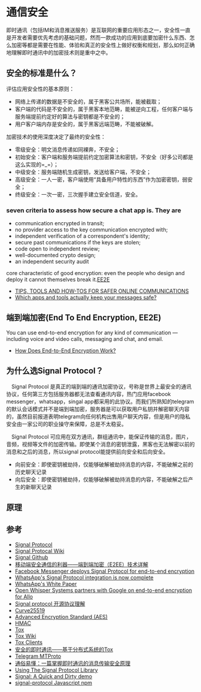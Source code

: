# 通信安全

即时通讯（包括IM和消息推送服务）是互联网的重要应用形态之一，安全性一直是开发者需要优先考虑的基础问题，然而一款成功的应用到底要加密什么东西、怎么加密等都是需要在性能、体验和真正的安全性上做好权衡和规划，那么如何正确地理解即时通讯中的加密技术则是重中之中。

## 安全的标准是什么？

评估应用安全性的基本原则：

- 网络上传递的数据是不安全的，属于黑客公共场所，能被截取；
- 客户端的代码是不安全的，属于黑客本地范畴，能被逆向工程，任何客户端与服务端提前约定好的算法与密钥都是不安全的；
- 用户客户端内存是安全的，属于黑客远端范畴，不能被破解。

加密技术的使用深度决定了最终的安全性：

- 零级安全：明文消息传递如同裸奔，不安全；
- 初始安全：客户端和服务端提前约定加密算法和密钥，不安全（好多公司都是这么实现的=_=）；
- 中级安全：服务端随机生成密钥，发送给客户端，不安全；
- 高级安全：一人一密，客户端使用“具备用户特性的东西”作为加密密钥，弱安全；
- 终级安全：一次一密，三次握手建立安全信道，安全。

### seven criteria to assess how secure a chat app is. They are

- communication encrypted in transit;
- no provider access to the key communication encrypted with;
- independent verification of a correspondent's identity;
- secure past communications if the keys are stolen;
- code open to independent review;
- well-documented crypto design;
- an independent security audit

core characteristic of good encryption: even the people who design and deploy it cannot themselves break it.[EE2E](https://ssd.eff.org/en/module/communicating-others)

- [TIPS, TOOLS AND HOW-TOS FOR SAFER ONLINE COMMUNICATIONS](https://ssd.eff.org/)
- [Which apps and tools actually keep your messages safe?](https://www.eff.org/node/82654)

## 端到端加密(End To End Encryption, EE2E)

 You can use end-to-end encryption for any kind of communication — including voice and video calls, messaging and chat, and email.

- [How Does End-to-End Encryption Work?](https://ssd.eff.org/en/module/communicating-others)

## 为什么选Signal Protocol？

&emsp;Signal Protocol 是真正的端到端的通讯加密协议，号称是世界上最安全的通讯协议，任何第三方包括服务器都无法查看通讯内容，热门应用facebook messenger，whatsapp，singal app都采用的此协议。而我们所熟知的telegram的默认会话模式并不是端到端加密，服务器是可以获取用户私钥并解密聊天内容的，虽然目前报道表明telegram向任何机构出售用户聊天内容，但是用户的隐私安全由一家公司的职业操守来保障，总是不太稳妥。

&emsp;Signal Protocol 可应用在双方通讯，群组通讯中，能保证传输的消息，图片，音频，视频等文件的加密传输。即使某个消息的密钥泄露，黑客也无法解密以前的消息和之后的消息，所以signal protocol能提供前向安全和后向安全。

- 向前安全：即使密钥被劫持，仅能够破解被劫持消息的内容，不能破解之前的历史聊天记录
- 向后安全：即使密钥被劫持，仅能够破解被劫持消息的内容，不能破解之后产生的新聊天记录

## 原理



## 参考

- [Signal Protocol](https://signal.org/docs/)
- [Signal Protocal Wiki](https://en.wikipedia.org/wiki/Signal_Protocol)
- [Signal Github](https://github.com/signalapp)
- [移动端安全通信的利器——端到端加密（E2EE）技术详解](http://www.52im.net/thread-764-1-1.html)
- [Facebook Messenger deploys Signal Protocol for end-to-end encryption](https://signal.org/blog/facebook-messenger/)
- [WhatsApp's Signal Protocol integration is now complete](https://signal.org/blog/whatsapp-complete/)
- [WhatsApp's White Paper](https://www.whatsapp.com/security/WhatsApp-Security-Whitepaper.pdf)
- [Open Whisper Systems partners with Google on end-to-end encryption for Allo](https://signal.org/blog/allo/)
- [Signal protocol 开源协议理解](https://www.jianshu.com/p/e1f6f01c65f8)
- [Curve25519](https://en.wikipedia.org/wiki/Curve25519)
- [Advanced Encryption Standard (AES)](https://en.wikipedia.org/wiki/Advanced_Encryption_Standard)
- [HMAC](https://en.wikipedia.org/wiki/HMAC)
- [Tox](https://tox.chat/)
- [Tox Wiki](https://zh.wikipedia.org/wiki/Tox)
- [Tox Clients](https://tox.chat/clients.html#qtox)
- [安全的即时通讯——基于分布式系统的Tox](https://zhuanlan.zhihu.com/p/34477792)
- [Telegram MTProto](https://core.telegram.org/mtproto)
- [通俗易懂：一篇掌握即时通讯的消息传输安全原理](https://juejin.im/entry/598e73b9f265da3e3d125b88)
- [Using The Signal Protocol Library](https://open-whisper-systems.readme.io/docs/textsecure-java-library)
- [Signal: A Quick and Dirty demo](https://medium.com/@lvijay/signal-a-quick-and-dirty-demo-eca47d76d4f3)
- [signal-protocol Javascript npm](https://www.npmjs.com/package/signal-protocol)
